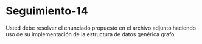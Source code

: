 # Seguimiento-14
Usted debe resolver el enunciado propuesto en el archivo adjunto haciendo uso de su implementación de la estructura de datos genérica grafo.
